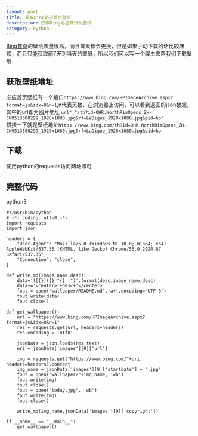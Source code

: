 ```yaml
---
layout: post
title: 获取Bing必应首页壁纸
description: 获取Bing必应首页的壁纸
category: Python
---
```

[Bing首页](https://www.bing.com)的壁纸质量很高，而且每天都会更换，但是如果手动下载的话比较麻烦，而且只能获取前7天到当天的壁纸，所以我们可以写一个爬虫来帮我们下载壁纸  <!-- more -->
## 获取壁纸地址  
必应首页壁纸有一个接口`https://www.bing.com/HPImageArchive.aspx?format=js&idx=0&n=1`,n代表天数，在浏览器上访问，可以看到返回的json数据，其中的url即为图片地址
`url":"/th?id=OHR.NorthRimOpens_ZH-CN9513300299_1920x1080.jpg&rf=LaDigue_1920x1080.jpg&pid=hp"`  
拼接一下就是壁纸地址`https://www.bing.com/th?id=OHR.NorthRimOpens_ZH-CN9513300299_1920x1080.jpg&rf=LaDigue_1920x1080.jpg&pid=hp`  
## 下载  
使用python的requests访问网址即可  
## 完整代码  
python3
```
#!/usr/bin/python
# -*- coding: utf-8 -*-
import requests
import json

headers = {
    "User-Agent": "Mozilla/5.0 (Windows NT 10.0; Win64; x64) AppleWebKit/537.36 (KHTML, like Gecko) Chrome/56.0.2924.87 Safari/537.36",
    "Connection": "close",
}

def write_md(image_name,desc):
    data='![{}]({} "{}  ")'.format(desc,image_name,desc)
    data+='<center>'+desc+'</center>  '
    fout = open("wallpaper/README.md",'a+',encoding="UTF-8")
    fout.write(data)
    fout.close()

def get_wallpaper():
    url = "https://www.bing.com/HPImageArchive.aspx?format=js&idx=0&n=1"
    res = requests.get(url, headers=headers)
    res.encoding = 'utf8'

    jsonData = json.loads(res.text)
    uri = jsonData['images'][0]['url']

    img = requests.get("https://www.bing.com/"+uri, headers=headers).content
    img_name = jsonData['images'][0]['startdate'] + ".jpg"
    fout = open("wallpaper/"+img_name, 'wb')
    fout.write(img)
    fout.close()
    fout = open("today.jpg", 'wb')
    fout.write(img)
    fout.close()

    write_md(img_name,jsonData['images'][0]['copyright'])

if __name__ == "__main__":
    get_wallpaper()

```  
